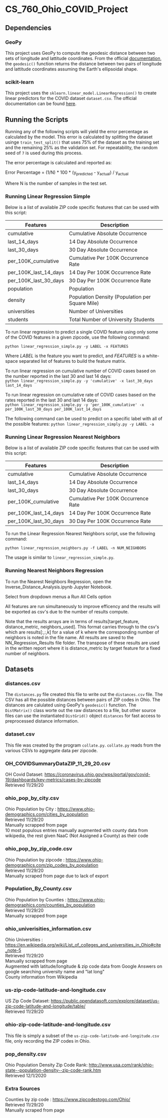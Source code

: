 # CS_760_Ohio_COVID_Project

## Dependencies

### GeoPy

This project uses GeoPy to compute the geodesic distance between two sets of longitude and lattitude coordinates. From the official [documentation](https://geopy.readthedocs.io/en/stable/), the `geodesic()` function returns the distance between two pairs of longitude and lattitude coordinates assuming the Earth's ellipsoidal shape.

### scikit-learn  

This project uses the `sklearn.linear_model.LinearRegression()` to create linear predictors for the COVID dataset `dataset.csv`. The official documentation can be found [here](https://scikit-learn.org/stable/modules/generated/sklearn.linear_model.LinearRegression.html).

## Running the Scripts

Running any of the following scripts will yield the error percentage as calculated by the model. This error 
is calculated by splitting the dataset usinge `train_test_split()` that uses 75% of the dataset as the training 
set and the remaining 25% as the validation set. For repeatability, the random seed of `7` is used during this process.

The error percentage is calculated and reported as:

Error Percentage = (1/N) * 100 * (y<sub>predicted</sub> - y<sub>actual</sub>) / y<sub>actual</sub>  

Where N is the number of samples in the test set. 

### Running Linear Regression Simple

Below is a list of available ZIP code specific features that can be used with this script:

| Features | Description |
| -------- | ----------- |
| cumulative | Cumulative Absolute Occurrence |
| last_14_days | 14 Day Absolute Occurrence |
| last_30_days | 30 Day Absolute Occurrence |
| per_100K_cumulative | Cumulative Per 100K Occurrence Rate |
| per_100K_last_14_days | 14 Day Per 100K Occurrence Rate |
| per_100K_last_30_days | 30 Day Per 100K Occurrence Rate |
| population | Population |
| density | Population Density (Population per Square Mile) |
| universities | Number of Universities |
| students | Total Number of University Students |

To run linear regression to predict a single COVID feature using only some of the COVID features in a 
given zipcode, use the following command:

`python linear_regression_simple.py -y LABEL -x FEATURES`

Where _LABEL_ is the feature you want to predict, and _FEATURES_ is a white-space separated list of features to build the feature matrix.

To run linear regression on cumulative number of COVID cases based on the number reported in the last 30 and last 14 days:  
`python linear_regression_simple.py -y 'cumulative' -x last_30_days last_14_days`

To run linear regression on cumulative rate of COVID cases based on the rates reported in the last 30 and last 14 days:  
`python linear_regression_simple.py -y 'per_100K_cumulative' -x per_100K_last_30_days per_100K_last_14_days`

The following command can be used to predict on a specific label with all of the possible features:
`python linear_regression_simply.py -y LABEL -a`


### Running Linear Regression Nearest Neighbors

Below is a list of available ZIP code specific features that can be used with this script:

| Features | Description |
| -------- | ----------- |
| cumulative | Cumulative Absolute Occurrence |
| last_14_days | 14 Day Absolute Occurrence |
| last_30_days | 30 Day Absolute Occurrence |
| per_100K_cumulative | Cumulative Per 100K Occurrence Rate |
| per_100K_last_14_days | 14 Day Per 100K Occurrence Rate |
| per_100K_last_30_days | 30 Day Per 100K Occurrence Rate |


To run the Linear Regression Nearest Neighbors script, use the following command:

`python linear_regression_neighbors.py -f LABEL -n NUM_NEIGHBORS`

The usage is similar to `linear_regression_simple.py`.

### Running Nearest Neighbors Regression

To run the Nearest Neighbors Regression, open the Inverse_Distance_Analysis.ipynb Jupyter Notebook.

Select from dropdown menus a Run All Cells option

All features are run simultaneously to improve efficency and the results will be exported as csv's due to the number of results compute.

Note that the results arrays are in terms of results[target_feature, distance_metric, neighbors_used].
This format carries through to the csv's which are results[:,:,k] for a value of k where the corresponding number of neighbors is noted in the file name.
All results are saved to the NN_Regression_Results file folder.
The transpose of these results are used in the written report where it is distance_metric by target feature for a fixed number of neighbors.

## Datasets

### distances.csv

The `distances.py` file created this file to write out the `distances.csv` file. The CSV has all the possible distances between pairs of ZIP codes in Ohio. 
The distances are calulated using GeoPy's `geodesic()` function. The `DistMatrix()` class worte out the raw distances to a file, but other source files 
can use the instantiated `DistGrid()` object `distances` for fast access to preprocessed distance information.

### dataset.csv

This file was created by the program `collate.py`. `collate.py` reads from the various CSVs to aggregate data per zipcode.  

### OH_COVIDSummaryDataZIP_11_29_20.csv

OH Covid Dataset: https://coronavirus.ohio.gov/wps/portal/gov/covid-19/dashboards/key-metrics/cases-by-zipcode  
    Retrieved 11/29/20  

### ohio_pop_by_city.csv

Ohio Population by City : https://www.ohio-demographics.com/cities_by_population  
    Retrieved 11/29/20  
    Manually scrapped from page  
    10 most populous entries manually augmented with county data from wikipedia, the rest given NaaC (Not Assigned a County) as their code  

### ohio_pop_by_zip_code.csv

Ohio Population by zipcode : https://www.ohio-demographics.com/zip_codes_by_population  
    Retrieved 11/29/20  
    Manually scraped from page due to lack of export  

### Population_By_County.csv

Ohio Population by Counties : https://www.ohio-demographics.com/counties_by_population  
    Retrieved 11/29/20  
    Manually scrapped from page  

### ohio_univerisities_information.csv

Ohio Universities : https://en.wikipedia.org/wiki/List_of_colleges_and_universities_in_Ohio#cite_note-5  
    Retrieved 11/29/20  
    Manually scrapped from page  
    Augmented with latitude/longitude & zip code data from Google Answers on google searching university name and "lat long"  
    County information from Wikipedia  

### us-zip-code-latitude-and-longitude.csv

US Zip Code Dataset: https://public.opendatasoft.com/explore/dataset/us-zip-code-latitude-and-longitude/table/  
    Retrieved 11/29/20

### ohio-zip-code-latitude-and-longitude.csv

This file is simply a subset of the `us-zip-code-latitude-and-longitude.csv` file, only recording the ZIP codes in Ohio.

### pop_density.csv 

Ohio Population Density Zip Code Rank: http://www.usa.com/rank/ohio-state--population-density--zip-code-rank.htm  
    Retrieved 12/1/2020  

### Extra Sources

Counties by zip code : https://www.zipcodestogo.com/Ohio/  
    Retrieved 11/29/20  
    Manually scraped from page

